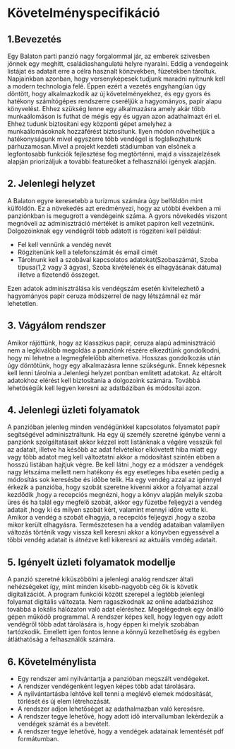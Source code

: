 # Követelményspecifikáció

## 1.Bevezetés
Egy Balaton parti panzió nagy forgalommal jár, az emberek szivesben jönnek egy meghitt, családiashangulatú helyre nyaralni. Eddig a vendegeink listájat és adatait erre a célra hasznalt könzvekben, füzetekben tároltuk. Napjainkban azonban, hogy versenyképesek tudjunk maradni nyitnunk kell a modern technologia felé. Éppen ezért a vezetés engyhangúan úgy döntött, hogy alkalmazkodik az új követelményekhez, és egy gyors és hatékony számítógépes rendszerre cseréljük a hagyományos, papir alapu könyvelést. Ehhez szükség lenne egy alkalmazásra amely akár több munkaálomáson is futhat de mégis egy és ugyan azon adathalmazt éri el. Ehhez tudunk biztosítani egy központi gépet amelyhez a munkaálomásoknak hozzáférést biztosítunk. Ilyen módon növelhetjük a hatékonyságunk mivel egyszerre több vendégel is foglalkozhatunk párhuzamosan.Mivel a projekt kezdeti stádiumban van elsőnek a legfontosabb funkciók fejlesztése fog megtörténni, majd a visszajelzések alapján priorizáljuk a további featureöket a felhasználói igények alapján.

## 2. Jelenlegi helyzet

A Balaton egyre keresetebb a turizmus számára úgy belföldön mint külföldön. Ez a növekedés azt eredményezi, hogy az utóbbi években a mi panziónkban is megugrott a vendégeink száma. A gyors növekedés viszont megnöveli az adminisztráció mértékét is amiket papíron kell vezetnünk. Dolgozóinknak egy vendégről több adatott is rögziteni kell például:

* Fel kell vennünk a vendég nevét
* Rögzitenünk kell a telefonszámát és email cimét
* Tárolnunk kell a szobával kapcsolatos adatokat(Szobaszámát, Szoba típusa(1,2 vagy 3 ágyas), Szoba kivételének és elhagyásának dátuma) illetve a fizetendő összeget.

Ezen adatok adminisztrálása kis vendégszám esetén kivitelezhető a hagyományos papír ceruza módszerrel de nagy létszámnál ez már lehetetlen.

## 3. Vágyálom rendszer

Amikor rájöttünk, hogy az klasszikus papír, ceruza alapú adminisztráció nem a legkiválóbb megoldás a panziónk részére elkezdtünk gondolkodni, hogy mi lehetne a legmegfelelőbb alternetíva. Hosszas gondolkozás után úgy döntötünk, hogy egy alkalmazásra lenne szükségunk. Ennek képesnek kell lenni tárolnia a Jelenlegi helyzet pontban emlitett adatokat. Az eltárolt adatokhoz elérést kell biztosítania a dolgozoink számára. Továbbá lehetöségük kell legyen keresni az adatbáziban és módosítai azon.

## 4. Jelenlegi üzleti folyamatok

A panzióban jelenleg minden vendégünkkel kapcsolatos folyamatot papír segítségével adminisztráltunk. Ha egy új személy szeretné igénybe venni a panziónk szolgáltatásait akkor kézzel írott listánknak a végére vesszük fel az adatait, illetve ha később az adat felvételkor elkövetett hiba miatt egy vagy több adatot meg kell változtatni akkor a módosítást szintén ebben a hosszú listában hajtjuk végre. Be kell látni ,hogy ez a módszer a vendégek nagy létszáma mellett nem hatékony és egy esetleges hiba esetén pedig a módosítás sok keresésbe és időbe telik. Ha egy vendég azzal az igénnyel érkezik a panzióba, hogy szobát szeretne kivenni akkor a folyamat azzal kezdődik ,hogy a recepciós megnézni, hogy a könyv alapján melyik szoba üres és ha talál egy megfelő szobát, akkor egy füzetbe feljegyzi a vendég adatait ,hogy ki és milyen szobát kért, valamint mennyi időre vette ki. Amikor a vendég a szobát elhagyja, a recepciós feljegyzi ,hogy a szoba mikor került elhagyásra. Természetesen ha a vendég adataiban valamilyen változás történik vagy vissza kell keresni akkor a könyvben egyessével a többi vendég adatait is átnézve kell kikeresni az aktuális vendég adatait.

## 5. Igényelt üzleti folyamatok modellje

A panzió szeretné kiküszöbölni a jelenlegi analóg rendszer általi nehézségeket így, mint minden kisebb-nagyobb cég ők is követik digitalizációt. A program funkciói között szerepel a legtöbb jelenlegi folyamat digitális változata. Nem ragaszkodnak az online adatbázishoz továbbá a lokális hálózaton való adat eléréshez. Megelégednek egy önálló gépen működő programmal. A rendszer képes kell, hogy legyen egy adott vendégről több adat tárolására is, hogy éppen ki melyik szobában tartózkodik. Emellett igen fontos lenne a könnyű kezelhetőség és egyben átláthatóság a felhasználók számára.

## 6. Követelménylista
* Egy rendszer ami nyilvántartja a panzióban megszált vendégeket.
* A rendszer vendégenként legyen képes több adat tárolására.
* A nyilvántartásba lehtővé kell tenni a meglévő elemek módosítását, törlését és új elem létrehozását.
* A rendszer adjon lehetőséget az adathalmazban való keresésre.
* A rendszer tegye lehetővé, hogy adott idő intervallumban lekérdezük a vendégek számát és a bevételt.
* A rendszer tegye lehetővé, hogy a vendégek adatainak lementését pdf formátumban.

